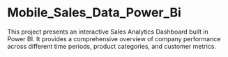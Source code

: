 # Mobile_Sales_Data_Power_Bi
This project presents an interactive Sales Analytics Dashboard built in Power BI. It provides a comprehensive overview of company performance across different time periods, product categories, and customer metrics.
